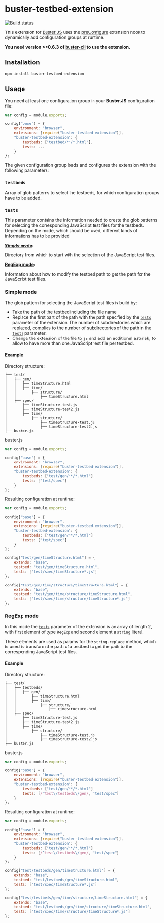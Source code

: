 # buster-testbed-extension

[![Build status](https://secure.travis-ci.org/ppi-ag/buster-testbed-extension.png?branch=master)](http://travis-ci.org/ppi-ag/buster-testbed-extension)

This extension for [Buster.JS](busterjs.org) uses the
[preConfigure](http://docs.busterjs.org/en/latest/developers/extensions/#hook-preConfigure)
extension hook to dynamically add configuration groups at runtime.

**You need version >=0.6.3 of [buster-cli](https://www.npmjs.org/package/buster-cli) to use the extension.**


## Installation

`npm install buster-testbed-extension`


## Usage

You need at least one configuration group in your **Buster.JS** configuration file:
```JavaScript
var config = module.exports;

config["base"] = {
    environment: "browser",
	extensions: [require("buster-testbed-extension")],
	"buster-testbed-extension": {
		testbeds: ["testbed/**/*.html"],
		tests: ...
	}
};
```
The given configuration group loads and configures the extension with the following parameters:

### `testbeds`
Array of glob patterns to select the testbeds, for which configuration groups have to be added.

### `tests`

This parameter contains the information needed to create the glob patterns for selecting the
corresponding JavaScript test files for the testbeds. Depending on the mode, which should be used,
different kinds of informations has to be provided.

**[Simple mode](#simple-mode):**

Directory from which to start with the selection of the JavaScript test files.

**[RegExp mode](#regexp-mode):**

Information about how to modify the testbed path to get the path for the JavaScript test files. 


### Simple mode

The glob pattern for selecting the JavaScript test files is build by:

* Take the path of the testbed including the file name.
* Replace the first part of the path with the path specified by the [`tests`](#tests) parameter of the extension.
  The number of subdirectories which are replaced, complies to the number of subdirectories of the path in the
  [`tests`](#tests) parameter.  
* Change the extension of the file to `js` and add an additional asterisk,
  to allow to have more than one JavaScript test file per testbed.


#### Example

Directory structure:
```
├── test/
│   ├── gen/
│   │   ├── timeStructure.html
│   │   ├── time/
│   │       ├── structure/
│   │           ├── timeStructure.html
│   ├── spec/
│       ├── timeStructure-test.js
│       ├── timeStructure-test2.js
│       ├── time/
│           ├── structure/
│               ├── timeStructure-test.js
│               ├── timeStructure-test2.js
├── buster.js
```

buster.js:
```JavaScript
var config = module.exports;

config["base"] = {
    environment: "browser",
	extensions: [require("buster-testbed-extension")],
	"buster-testbed-extension": {
		testbeds: ["test/gen/**/*.html"],
		tests: ["test/spec"]
	}
};
```

Resulting configuration at runtime:
```JavaScript
var config = module.exports;

config["base"] = {
    environment: "browser",
	extensions: [require("buster-testbed-extension")],
	"buster-testbed-extension": {
		testbeds: ["test/gen/**/*.html"],
		tests: ["test/spec"]
	}
};

config["test/gen/timeStructure.html"] = {
    extends: "base",
    testbed: "test/gen/timeStructure.html",
    tests: ["test/spec/timeStructure*.js"]
};

config["test/gen/time/structure/timeStructure.html"] = {
    extends: "base",
    testbed: "test/gen/time/structure/timeStructure.html",
    tests: ["test/spec/time/structure/timeStructure*.js"]
};
```

### RegExp mode

In this mode the [`tests`](#tests) parameter of the extension is an array of length 2,
with first element of type `RegExp` and second element a `string` literal.

These elements are used as params for the `string.replace` method,
which is used to transform the path of a testbed to get the path
to the corresponding JavaScript test files.

#### Example

Directory structure:
```
├── test/
│   ├── testbeds/
│   │   ├── gen/
│   │       ├── timeStructure.html
│   │       ├── time/
│   │           ├── structure/
│   │               ├── timeStructure.html
│   ├── spec/
│       ├── timeStructure-test.js
│       ├── timeStructure-test2.js
│       ├── time/
│           ├── structure/
│               ├── timeStructure-test.js
│               ├── timeStructure-test2.js
├── buster.js
```

buster.js:
```JavaScript
var config = module.exports;

config["base"] = {
    environment: "browser",
	extensions: [require("buster-testbed-extension")],
	"buster-testbed-extension": {
		testbeds: ["test/gen/**/*.html"],
		tests: [/^test\/testbeds\/gen/, "test/spec"]
	}
};
```

Resulting configuration at runtime:
```JavaScript
var config = module.exports;

config["base"] = {
    environment: "browser",
	extensions: [require("buster-testbed-extension")],
	"buster-testbed-extension": {
		testbeds: ["test/gen/**/*.html"],
		tests: [/^test\/testbeds\/gen/, "test/spec"]
	}
};

config["test/testbeds/gen/timeStructure.html"] = {
    extends: "base",
    testbed: "test/testbeds/gen/timeStructure.html",
    tests: ["test/spec/timeStructure*.js"]
};

config["test/testbeds/gen/time/structure/timeStructure.html"] = {
    extends: "base",
    testbed: "test/testbeds/gen/time/structure/timeStructure.html",
    tests: ["test/spec/time/structure/timeStructure*.js"]
};
```
